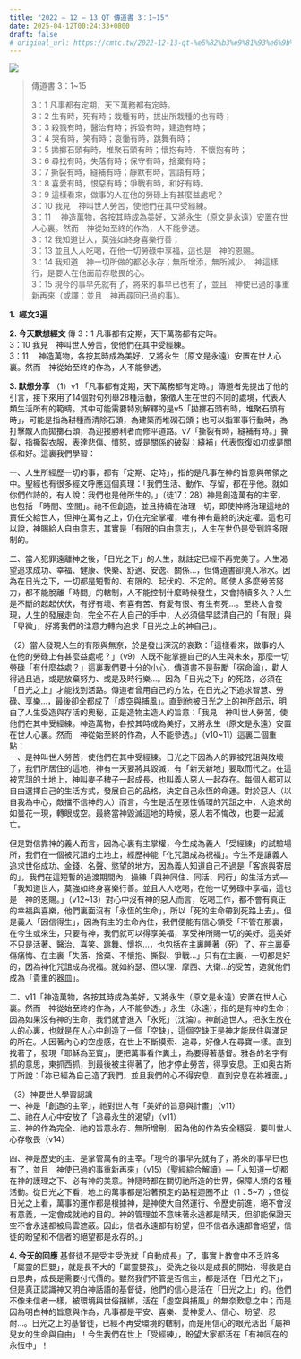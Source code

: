 ```yaml
---
title: "2022 – 12 – 13 QT 傳道書 3：1~15"
date: 2025-04-12T00:24:33+0800
draft: false
# original_url: https://cmtc.tw/2022-12-13-qt-%e5%82%b3%e9%81%93%e6%9b%b8-3%ef%bc%9a115
---
```


![](/images/qt.jpg)
> 傳道書 3：1\~15
>
> 3：1 凡事都有定期，天下萬務都有定時。  
> 3：2 生有時，死有時；栽種有時，拔出所栽種的也有時；  
> 3：3 殺戮有時，醫治有時；拆毀有時，建造有時；  
> 3：4 哭有時，笑有時；哀慟有時，跳舞有時；  
> 3：5 拋擲石頭有時，堆聚石頭有時；懷抱有時，不懷抱有時；  
> 3：6 尋找有時，失落有時；保守有時，捨棄有時；  
> 3：7 撕裂有時，縫補有時；靜默有時，言語有時；  
> 3：8 喜愛有時，恨惡有時；爭戰有時，和好有時。  
> 3：9 這樣看來，做事的人在他的勞碌上有甚麼益處呢？  
> 3：10 我見　神叫世人勞苦，使他們在其中受經練。  
> 3：11 　神造萬物，各按其時成為美好，又將永生（原文是永遠）安置在世人心裏。然而　神從始至終的作為，人不能參透。  
> 3：12 我知道世人，莫強如終身喜樂行善；  
> 3：13 並且人人吃喝，在他一切勞碌中享福，這也是　神的恩賜。  
> 3：14 我知道　神一切所做的都必永存；無所增添，無所減少。　神這樣行，是要人在他面前存敬畏的心。  
> 3：15 現今的事早先就有了，將來的事早已也有了，並且　神使已過的事重新再來（或譯：並且　神再尋回已過的事）。

**1.  經文3遍**

**2. 今天默想經文**
傳 3：1 凡事都有定期，天下萬務都有定時。  
3：10 我見　神叫世人勞苦，使他們在其中受經練。  
3：11 　神造萬物，各按其時成為美好，又將永生（原文是永遠）安置在世人心裏。然而　神從始至終的作為，人不能參透。

**3. 默想分享**
（1）v1 「凡事都有定期，天下萬務都有定時。」傳道者先提出了他的引言，接下來用了14個對句列舉28種活動，象徵人生在世的不同的處境，代表人類生活所有的範疇。其中可能需要特別解釋的是v5「拋擲石頭有時，堆聚石頭有時」，可能是指為耕種而清除石頭，為建築而堆砌石頭；也可以指軍事行動時，為打擊敵人而拋擲石頭，為迎接勝利者而修平道路。v7「撕裂有時，縫補有時。」撕裂，指撕裂衣服，表達悲傷、憤怒，或是關係的破裂；縫補」代表恢復如初或是關係和好。這裏我們學習：

一、人生所經歷一切的事，都有「定期、定時」，指的是凡事在神的旨意與帶領之中。聖經也有很多經文呼應這個真理：「我們生活、動作、存留，都在乎他。就如你們作詩的，有人說：我們也是他所生的。」（徒17：28）神是創造萬有的主宰，也包括 「時間、空間」。祂不但創造，並且持續在治理一切，即使神將治理這地的責任交給世人，但神在萬有之上，仍在完全掌權，唯有神有最終的決定權。這也可以說，神賜給人自由意志，其實是「有限的自由意志」，人生在世仍是受到許多限制的。

二、當人犯罪遠離神之後，「日光之下」的人生，就註定已經不再完美了。人生渴望追求成功、幸福、健康、快樂、舒適、安逸、關係…，但傳道書卻澆人冷水。因為在日光之下，一切都是短暫的、有限的、起伏的、不定的。即使人多麼勞苦努力，都不能脫離「時間」的轄制，人不能控制什麼時候發生，又會持續多久？人生是不斷的起起伏伏，有好有壞、有喜有苦、有愛有恨、有生有死…。至終人會發現，人生的發展走向，完全不在人自己的手中，人必須儘早認清自己的「有限」與「卑微」，好將我們的注意力轉向追求「日光之上的神自己」。

（2）當人發現人生的有限與無奈，於是發出深沉的哀歎：「這樣看來，做事的人在他的勞碌上有甚麼益處呢？」（v9）人既不能掌握自己的人生與未來，那麼一切勞碌「有什麼益處？」這裏我們要十分的小心，傳道書不是鼓勵「宿命論」，勸人得過且過，或是放棄努力、或是及時行樂…。因為「日光之下」的死路，必須在「日光之上」才能找到活路。傳道者曾用自己的方法，在日光之下追求智慧、勞碌、享樂…，最後卻全都成了「虛空與捕風」。直到他被日光之上的神所啟示，明白了人生受造與存活的奧秘，正是造物主造人的旨意：「我見　神叫世人勞苦，使他們在其中受經練。神造萬物，各按其時成為美好，又將永生（原文是永遠）安置在世人心裏。然而　神從始至終的作為，人不能參透。」（v10\~11）這裏二個重點：  
一、是神叫世人勞苦，使他們在其中受經練。日光之下因為人的罪被咒詛與敗壞了，我們所居住的這地，神有一天要將其毀滅，有「新天新地」要取而代之。在這被咒詛的土地上，神叫麥子稗子一起成長，也叫義人惡人一起存在。每個人都可以自由選擇自己的生活方式，發展自己的品格，決定自己永恆的命運。對於惡人（以自我為中心，敵擋不信神的人）而言，今生是活在惡性循環的咒詛之中，人追求的如曇花一現，轉眼成空。最終當神毀滅這地的時候，惡人若不悔改，也要一起滅亡。

但是對信靠神的義人而言，因為心裏有主掌權，今生成為義人「受經練」的試驗場所，我們在一個被咒詛的土地上，經歷神能「化咒詛成為祝福」。今生不是讓義人追求世俗成功、金錢、名聲、慾望的地方，因為義人知道自己不過是「客旅與寄居的」，我們在這短暫的過渡期間內，操練「與神同住、同活、同行」的生活方式—「我知道世人，莫強如終身喜樂行善。並且人人吃喝，在他一切勞碌中享福，這也是　神的恩賜。」（v12\~13）對心中沒有神的惡人而言，吃喝工作，都不會有真正的幸福與喜樂，他們裏面沒有「永恆的生命」，所以「死的生命帶到死路上去」。但是義人「因信得生」，因為有主的生命內住，我們便能有信心領受「不管在那裏，在今生或來生，只要有神，我們就可以得享美福，享受神所賜一切的美好。這美好不只是活著、醫治、喜笑、跳舞、懷抱…，也包括在主裏睡著（死）了、在主裏憂傷痛悔、在主裏「失落、捨棄、不懷抱、撕裂、爭戰…」只有在主裏，一切都是好的，因為神化咒詛成為祝福。就如約瑟、但以理、摩西、大衛…的受苦，造就他們成為「貴重的器皿」。

二、v11「神造萬物，各按其時成為美好，又將永生（原文是永遠）安置在世人心裏。然而　神從始至終的作為，人不能參透。」永生（永遠），指的是有神的生命；因為如果沒有神的生命，我們就會進入「永死」（沈淪）。神創造世人，把永生放在人的心裏，也就是在人心中創造了一個「空缺」，這個空缺正是神才能居住與滿足的所在。人因著內心的空虛感，在世上不斷摸索、追尋，好像人在尋寶一樣。直到找著了，發現「耶穌為至寶」，便把萬事看作糞土，為要得著基督。雅各的名字有抓的意思，東抓西抓，到最後被主得著了，他才停止勞苦，得享安息。正如奥古斯丁所說：「祢已經為自己造了我們，並且我們的心不得安息，直到安息在祢裡面。」

（3）神要世人學習認識  
一、神是「創造的主宰」，祂對世人有「美好的旨意與計畫」（v11）  
二、祂在人心中安放了「追尋永生的渴望」（v11）  
三、神的作為完全、祂的旨意永存、無所增刪，因為他的作為安全穩妥，要叫世人心存敬畏（v14）

四、神是歷史的主、是掌管萬有的主宰。「現今的事早先就有了，將來的事早已也有了，並且　神使已過的事重新再來」（v15）《聖經綜合解讀》—「人知道一切都在神的護理之下、必有神的美意。神隨時都在關切祂所造的世界，保障人類的各種活動。從日光之下看，地上的萬事都是沿著預定的路程迴圈不止（1：5\~7）；但從日光之上看，萬事的運作都是根據神，是神使大自然運行、令歷史前進，絕不會沒有意義，一定會成就祂的目的。神的管理並不意味著永遠都是晴天，但卻能保證天空不會永遠都被烏雲遮蔽。因此，信者永遠都有盼望，但不信者永遠都會絕望，信徒的盼望和不信者的絕望都是永存的。」

**4. 今天的回應**
基督徒不是受主受洗就「自動成長」了，事實上教會中不乏許多「屬靈的巨嬰」，就是長不大的「屬靈嬰孩」。受洗之後以是成長的開始，得救是白白恩典，成長是需要付代價的。雖然我們不管是否信主，都是活在「日光之下」，但是真正認識神又明白神話語的基督徒，他們的信心是活在「日光之上」的。他們不像未信者一樣，被環境與世俗捆綁，活在「虛空與捕風」的無奈歎息之中；而是因為明白神的旨意與作為，凡事都是平安、喜樂、愛神愛人、信心、盼望、忍耐…。日光之上的基督徒，已經不再受環境的轄制，而是用信心的眼光活出「屬神兒女的生命與自由」！今生我們在世上「受經練」，盼望大家都活在「有神同在的永恆中」！
